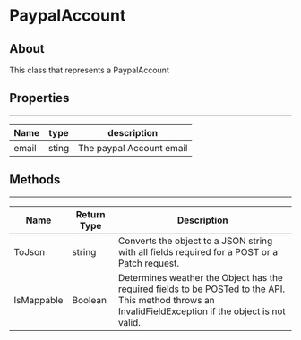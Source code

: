 # **PaypalAccount**

## About
This class that represents a PaypalAccount

## **Properties**
---

Name | type | description | 
---|---|---
email | sting| The paypal Account email

## **Methods**
---
Name | Return Type | Description
--- | --- | --- 
ToJson | string | Converts the object to a JSON string with all fields required for a POST or a Patch request.
IsMappable | Boolean | Determines weather the Object has the required fields to be POSTed to the API. This method throws an InvalidFieldException if the object is not valid.
